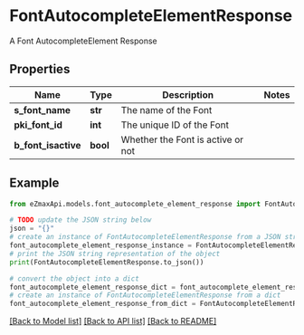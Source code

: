 # FontAutocompleteElementResponse

A Font AutocompleteElement Response

## Properties

Name | Type | Description | Notes
------------ | ------------- | ------------- | -------------
**s_font_name** | **str** | The name of the Font | 
**pki_font_id** | **int** | The unique ID of the Font | 
**b_font_isactive** | **bool** | Whether the Font is active or not | 

## Example

```python
from eZmaxApi.models.font_autocomplete_element_response import FontAutocompleteElementResponse

# TODO update the JSON string below
json = "{}"
# create an instance of FontAutocompleteElementResponse from a JSON string
font_autocomplete_element_response_instance = FontAutocompleteElementResponse.from_json(json)
# print the JSON string representation of the object
print(FontAutocompleteElementResponse.to_json())

# convert the object into a dict
font_autocomplete_element_response_dict = font_autocomplete_element_response_instance.to_dict()
# create an instance of FontAutocompleteElementResponse from a dict
font_autocomplete_element_response_from_dict = FontAutocompleteElementResponse.from_dict(font_autocomplete_element_response_dict)
```
[[Back to Model list]](../README.md#documentation-for-models) [[Back to API list]](../README.md#documentation-for-api-endpoints) [[Back to README]](../README.md)


